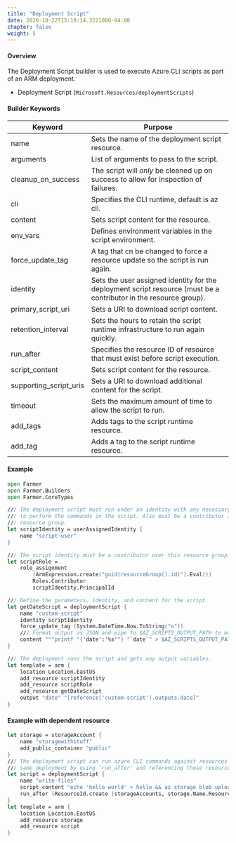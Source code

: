 ```yaml
---
title: "Deployment Script"
date: 2020-10-22T15:19:14.3221080-04:00
chapter: false
weight: 5
---
```


#### Overview
The Deployment Script builder is used to execute Azure CLI scripts as part of an ARM deployment.

* Deployment Script (`Microsoft.Resources/deploymentScripts`)

#### Builder Keywords
| Keyword | Purpose |
|-|-|
| name | Sets the name of the deployment script resource. |
| arguments | List of arguments to pass to the script. |
| cleanup_on_success | The script will *only* be cleaned up on success to allow for inspection of failures. |
| cli | Specifies the CLI runtime, default is az cli. |
| content | Sets script content for the resource. |
| env_vars | Defines environment variables in the script environment. |
| force_update_tag | A tag that cn be changed to force a resource update so the script is run again. |
| identity | Sets the user assigned identity for the deployment script resource (must be a contributor in the resource group). |
| primary_script_uri | Sets a URI to download script content. |
| retention_interval | Sets the hours to retain the script runtime infrastructure to run again quickly. |
| run_after | Specifies the resource ID of resource that must exist before script execution. |
| script_content | Sets script content for the resource. |
| supporting_script_uris | Sets a URI to download additional content for the script. |
| timeout | Sets the maximum amount of time to allow the script to run. |
| add_tags | Adds tags to the script runtime resource. |
| add_tag | Adds a tag to the script runtime resource. |


#### Example
```fsharp
open Farmer
open Farmer.Builders
open Farmer.CoreTypes

/// The deployment script must run under an identity with any necessary permissions
/// to perform the commands in the script. Also must be a contributor in the 
/// resource group. 
let scriptIdentity = userAssignedIdentity {
    name "script-user"
}

/// The script identity must be a contributor over this resource group.
let scriptRole =
    role_assignment
        (ArmExpression.create("guid(resourceGroup().id)").Eval())
        Roles.Contributor
        scriptIdentity.PrincipalId

/// Define the parameters, identity, and content for the script
let getDateScript = deploymentScript {
    name "custom-script"
    identity scriptIdentity
    force_update_tag (System.DateTime.Now.ToString("o"))
    /// Format output as JSON and pipe to $AZ_SCRIPTS_OUTPUT_PATH to make it available as an output variable.
    content """printf "{'date':'%s'"} "`date`" > $AZ_SCRIPTS_OUTPUT_PATH """
}

/// The deployment runs the script and gets any output variables.
let template = arm {
    location Location.EastUS
    add_resource scriptIdentity
    add_resource scriptRole
    add_resource getDateScript
    output "date" "[reference('custom-script').outputs.date]"
}
```

#### Example with dependent resource
```fsharp
let storage = storageAccount {
    name "storagewithstuff"
    add_public_container "public"
}
/// The deployment script can run azure CLI commands against resources in the
/// same deployment by using 'run_after' and referencing those resources.
let script = deploymentScript {
    name "write-files"
    script_content "echo 'hello world' > hello && az storage blob upload --account-name storagewithstuff -f hello -c public -n hello"
    run_after (ResourceId.create (storageAccounts, storage.Name.ResourceName))
}
let template = arm {
    location Location.EastUS
    add_resource storage
    add_resource script
}
```